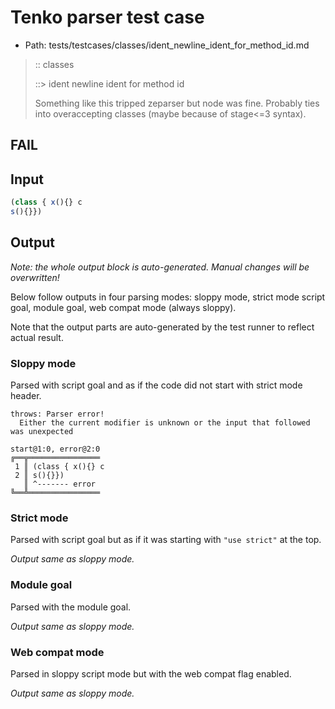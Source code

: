# Tenko parser test case

- Path: tests/testcases/classes/ident_newline_ident_for_method_id.md

> :: classes
>
> ::> ident newline ident for method id
>
> Something like this tripped zeparser but node was fine. Probably ties into overaccepting classes (maybe because of stage<=3 syntax).

## FAIL

## Input

`````js
(class { x(){} c
s(){}})
`````

## Output

_Note: the whole output block is auto-generated. Manual changes will be overwritten!_

Below follow outputs in four parsing modes: sloppy mode, strict mode script goal, module goal, web compat mode (always sloppy).

Note that the output parts are auto-generated by the test runner to reflect actual result.

### Sloppy mode

Parsed with script goal and as if the code did not start with strict mode header.

`````
throws: Parser error!
  Either the current modifier is unknown or the input that followed was unexpected

start@1:0, error@2:0
╔══╦════════════════
 1 ║ (class { x(){} c
 2 ║ s(){}})
   ║ ^------- error
╚══╩════════════════

`````

### Strict mode

Parsed with script goal but as if it was starting with `"use strict"` at the top.

_Output same as sloppy mode._

### Module goal

Parsed with the module goal.

_Output same as sloppy mode._

### Web compat mode

Parsed in sloppy script mode but with the web compat flag enabled.

_Output same as sloppy mode._
